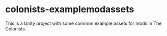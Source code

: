 # colonists-examplemodassets

This is a Unity project with some common example assets for mods in The Colonists.
